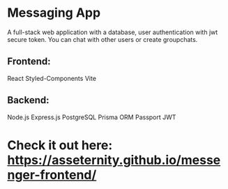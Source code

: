 # Messaging App
A full-stack web application with a database, user authentication with jwt secure token. You can chat with other users or create groupchats.

## Frontend:
React Styled-Components Vite

## Backend:
Node.js Express.js PostgreSQL Prisma ORM Passport JWT

# Check it out here: https://asseternity.github.io/messenger-frontend/

